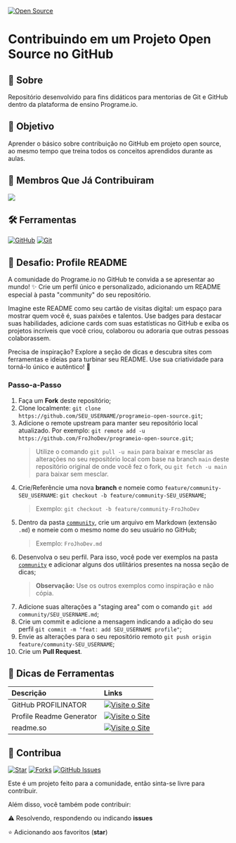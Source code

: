[![Open Source](https://badges.frapsoft.com/os/v1/open-source.svg?v=103)](https://opensource.org/)

# **Contribuindo em um Projeto Open Source no GitHub**

## 📃 Sobre

Repositório desenvolvido para fins didáticos para mentorias de Git e GitHub dentro da plataforma de ensino Programe.io.

## 🎯 Objetivo

Aprender o básico sobre contribuição no GitHub em projeto open source, ao mesmo tempo que treina todos os conceitos aprendidos durante as aulas.

## 🙋 Membros Que Já Contribuiram
<a href="https://github.com/FroJhoDev/programeio-open-source/graphs/contributors">
  <img src="https://contrib.rocks/image?repo=FroJhoDev/programeio-open-source"/>
</a>

## 🛠️ Ferramentas

[![GitHub](https://img.shields.io/badge/GitHub-000?style=for-the-badge&logo=github&logoColor=30A3DC)](https://docs.github.com/)
[![Git](https://img.shields.io/badge/Git-000?style=for-the-badge&logo=git&logoColor=E94D5F)](https://git-scm.com/doc) 

## 🚀 Desafio: Profile README

A comunidade do Programe.io no GitHub te convida a se apresentar ao mundo! ✨ Crie um perfil único e personalizado, adicionando um README especial à pasta "community" do seu repositório.

Imagine este README como seu cartão de visitas digital: um espaço para mostrar quem você é, suas paixões e talentos. Use badges para destacar suas habilidades, adicione cards com suas estatísticas no GitHub e exiba os projetos incríveis que você criou, colaborou ou adoraria que outras pessoas colaborassem.

Precisa de inspiração? Explore a seção de dicas e descubra sites com ferramentas e ideias para turbinar seu README. Use sua criatividade para torná-lo único e autêntico! 🚀

### Passo-a-Passo

1. Faça um **Fork** deste repositório;
2. Clone localmente: `git clone https://github.com/SEU_USERNAME/programeio-open-source.git`;
3. Adicione o remote upstream para manter seu repositório local atualizado. Por exemplo: `git remote add -u https://github.com/FroJhoDev/programeio-open-source.git`;
    > Utilize o comando `git pull -u main` para baixar e mesclar as alterações no seu repositório local com base na branch `main` deste repositório original de onde você fez o fork, ou `git fetch -u main` para baixar sem mesclar.
4. Crie/Referêncie uma nova **branch** e nomeie como `feature/community-SEU_USERNAME`: `git checkout -b feature/community-SEU_USERNAME`;
    > Exemplo: `git checkout -b feature/community-FroJhoDev`
5. Dentro da pasta [`community`](https://github.com/FroJhoDev/programeio-open-source/tree/main/community), crie um arquivo em Markdown (extensão `.md`) e nomeie com o mesmo nome do seu usuário no GitHub;
    > Exemplo: `FroJhoDev.md` <br>
6. Desenvolva o seu perfil. Para isso, você pode ver exemplos na pasta [`community`](https://github.com/FroJhoDev/programeio-open-source/tree/main/community) e adicionar alguns dos utilitários presentes na nossa seção de dicas;
    > **Observação:** Use os outros exemplos como inspiração e não cópia.
7. Adicione suas alterações a "staging area" com o comando `git add community/SEU_USERNAME.md`;
8. Crie um commit e adicione a mensagem indicando a adição do seu perfil `git commit -m "feat: add SEU_USERNAME profile"`;
9. Envie as alterações para o seu repositório remoto `git push origin feature/community-SEU_USERNAME`; 
10. Crie um **Pull Request**.

## 📝 Dicas de Ferramentas

<table>
  <thead>
    <tr align="left">
      <th>Descrição</th>
      <th>Links</th>
    </tr>
  </thead>
  <tbody align="left">
    <tr>
      <td>GitHub PROFILINATOR</td>
      <td align="center">
        <a target="_blank" href="https://profilinator.rishav.dev">
           <img align="center" alt="Visite o Site" src="https://img.shields.io/badge/Visite%20o%20Site-E94D5F?style=for-the-badge">
        </a>
      </td>
    </tr>
    <tr>
      <td>Profile Readme Generator</td>
      <td align="center">
        <a target="_blank" href="https://profile-readme-generator.com/">
           <img align="center" alt="Visite o Site" src="https://img.shields.io/badge/Visite%20o%20Site-E94D5F?style=for-the-badge">
        </a>
      </td>
    </tr>
    <tr>
      <td>readme.so</td>
      <td align="center">
        <a target="_blank" href="https://readme.so/pt/editor">
           <img align="center" alt="Visite o Site" src="https://img.shields.io/badge/Visite%20o%20Site-E94D5F?style=for-the-badge">
        </a>
      </td>    
    </tr>
  </tbody>
  <tfoot></tfoot>
</table>

## 🫶 Contribua
[![Star](https://img.shields.io/github/stars/FroJhoDev/programeio-open-source?style=social)](https://github.com/FroJhoDev/programeio-open-source/stargazers)
[![Forks](https://img.shields.io/github/forks/FroJhoDev/programeio-open-source?style=social)](https://github.com/FroJhoDev/programeio-open-source/forks)
[![GitHub Issues](https://img.shields.io/github/issues/FroJhoDev/programeio-open-source?style=social)](https://github.com/FroJhoDev/programeio-open-source/issues/)

Este é um projeto feito para a comunidade, então sinta-se livre para contribuir. 

Além disso, você também pode contribuir:
 
⚠️ Resolvendo, respondendo ou indicando **issues**

⭐ Adicionando aos favoritos (**star**) 